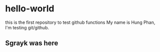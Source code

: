 # hello-world
this is the first repository to test github functions
My name is Hung Phan, I'm testing git/github.

## Sgrayk was here
